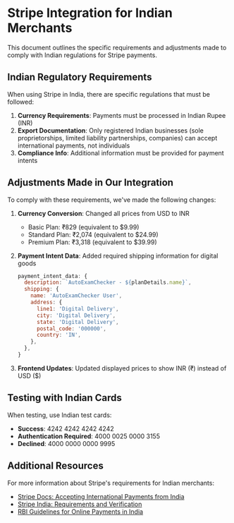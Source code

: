 # Stripe Integration for Indian Merchants

This document outlines the specific requirements and adjustments made to comply with Indian regulations for Stripe payments.

## Indian Regulatory Requirements

When using Stripe in India, there are specific regulations that must be followed:

1. **Currency Requirements**: Payments must be processed in Indian Rupee (INR)
2. **Export Documentation**: Only registered Indian businesses (sole proprietorships, limited liability partnerships, companies) can accept international payments, not individuals
3. **Compliance Info**: Additional information must be provided for payment intents

## Adjustments Made in Our Integration

To comply with these requirements, we've made the following changes:

1. **Currency Conversion**: Changed all prices from USD to INR
   - Basic Plan: ₹829 (equivalent to $9.99)
   - Standard Plan: ₹2,074 (equivalent to $24.99)
   - Premium Plan: ₹3,318 (equivalent to $39.99)

2. **Payment Intent Data**: Added required shipping information for digital goods
   ```javascript
   payment_intent_data: {
     description: `AutoExamChecker - ${planDetails.name}`,
     shipping: {
       name: 'AutoExamChecker User',
       address: {
         line1: 'Digital Delivery',
         city: 'Digital Delivery',
         state: 'Digital Delivery',
         postal_code: '000000',
         country: 'IN',
       },
     },
   }
   ```

3. **Frontend Updates**: Updated displayed prices to show INR (₹) instead of USD ($)

## Testing with Indian Cards

When testing, use Indian test cards:

- **Success**: 4242 4242 4242 4242
- **Authentication Required**: 4000 0025 0000 3155
- **Declined**: 4000 0000 0000 9995

## Additional Resources

For more information about Stripe's requirements for Indian merchants:

- [Stripe Docs: Accepting International Payments from India](https://stripe.com/docs/india-exports)
- [Stripe India: Requirements and Verification](https://stripe.com/docs/connect/india-verification)
- [RBI Guidelines for Online Payments in India](https://www.rbi.org.in/Scripts/NotificationUser.aspx?Id=11832) 
